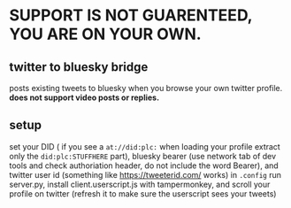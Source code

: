 # SUPPORT IS NOT GUARENTEED, YOU ARE ON YOUR OWN.
## twitter to bluesky bridge
posts existing tweets to bluesky when you browse your own twitter profile. **does not support video posts or replies.**
## setup
set your DID ( if you see a `at://did:plc:` when loading your profile extract only the `did:plc:STUFFHERE` part), bluesky bearer (use network tab of dev tools and check authoriation header, do not include the word Bearer), and twitter user id (something like https://tweeterid.com/ works) in `.config`
run server.py, install client.userscript.js with tampermonkey, and scroll your profile on twitter (refresh it to make sure the userscript sees your tweets)